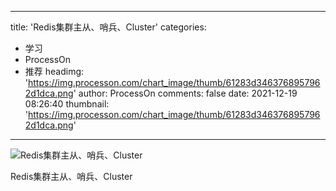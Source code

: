 
---
title: 'Redis集群主从、哨兵、Cluster'
categories: 
 - 学习
 - ProcessOn
 - 推荐
headimg: 'https://img.processon.com/chart_image/thumb/61283d3463768957962d1dca.png'
author: ProcessOn
comments: false
date: 2021-12-19 08:26:40
thumbnail: 'https://img.processon.com/chart_image/thumb/61283d3463768957962d1dca.png'
---

<div>   
<img class="thumb" alt="Redis集群主从、哨兵、Cluster" src="https://img.processon.com/chart_image/thumb/61283d3463768957962d1dca.png" referrerpolicy="no-referrer">
<p>Redis集群主从、哨兵、Cluster</p>  
</div>
            